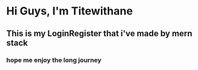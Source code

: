 <h1>Hi Guys, I'm Titewithane</h1>
<h2>This is my LoginRegister that i've made by mern stack</h2>
<h3>hope me enjoy the long journey</h3>
